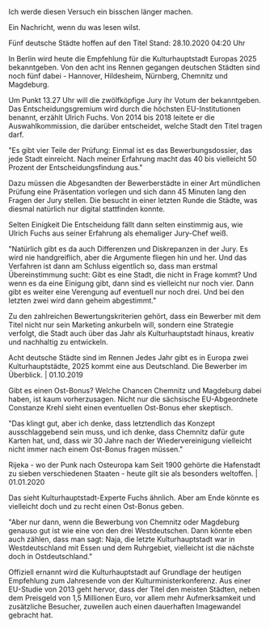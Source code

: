 Ich werde diesen Versuch ein bisschen länger machen.

Ein Nachricht, wenn du was lesen wilst.

Fünf deutsche Städte hoffen auf den Titel
Stand: 28.10.2020 04:20 Uhr

In Berlin wird heute die Empfehlung für die Kulturhauptstadt Europas 2025 bekanntgeben. Von den acht ins Rennen gegangen deutschen Städten sind noch fünf dabei - Hannover, Hildesheim, Nürnberg, Chemnitz und Magdeburg.

Um Punkt 13.27 Uhr will die zwölfköpfige Jury ihr Votum der bekanntgeben. Das Entscheidungsgremium wird durch die höchsten EU-Institutionen benannt, erzählt Ulrich Fuchs. Von 2014 bis 2018 leitete er die Auswahlkommission, die darüber entscheidet, welche Stadt den Titel tragen darf.  

"Es gibt vier Teile der Prüfung: Einmal ist es das Bewerbungsdossier, das jede Stadt einreicht. Nach meiner Erfahrung macht das 40 bis vielleicht 50 Prozent der Entscheidungsfindung aus."

Dazu müssen die Abgesandten der Bewerberstädte in einer Art mündlichen Prüfung eine Präsentation vorlegen und sich dann 45 Minuten lang den Fragen der Jury stellen. Die besucht in einer letzten Runde die Städte, was diesmal natürlich nur digital stattfinden konnte.

Selten Einigkeit
Die Entscheidung fällt dann selten einstimmig aus, wie Ulrich Fuchs aus seiner Erfahrung als ehemaliger Jury-Chef weiß.

"Natürlich gibt es da auch Differenzen und Diskrepanzen in der Jury. Es wird nie handgreiflich, aber die Argumente fliegen hin und her. Und das Verfahren ist dann am Schluss eigentlich so, dass man erstmal Übereinstimmung sucht: Gibt es eine Stadt, die nicht in Frage kommt? Und wenn es da eine Einigung gibt, dann sind es vielleicht nur noch vier. Dann gibt es weiter eine Verengung auf eventuell nur noch drei. Und bei den letzten zwei wird dann geheim abgestimmt."

Zu den zahlreichen Bewertungskriterien gehört, dass ein Bewerber mit dem Titel nicht nur sein Marketing ankurbeln will, sondern eine Strategie verfolgt, die Stadt auch über das Jahr als Kulturhauptstadt hinaus, kreativ und nachhaltig zu entwickeln.

Acht deutsche Städte sind im Rennen
Jedes Jahr gibt es in Europa zwei Kulturhauptstädte, 2025 kommt eine aus Deutschland. Die Bewerber im Überblick. | 01.10.2019

Gibt es einen Ost-Bonus?
Welche Chancen Chemnitz und Magdeburg dabei haben, ist kaum vorherzusagen. Nicht nur die sächsische EU-Abgeordnete Constanze Krehl sieht einen eventuellen Ost-Bonus eher skeptisch.

"Das klingt gut, aber ich denke, dass letztendlich das Konzept ausschlaggebend sein muss, und ich denke, dass Chemnitz dafür gute Karten hat, und, dass wir 30 Jahre nach der Wiedervereinigung vielleicht nicht immer nach einem Ost-Bonus fragen müssen."

Rijeka - wo der Punk nach Osteuropa kam
Seit 1900 gehörte die Hafenstadt zu sieben verschiedenen Staaten - heute gilt sie als besonders weltoffen. | 01.01.2020

Das sieht Kulturhauptstadt-Experte Fuchs ähnlich. Aber am Ende könnte es   vielleicht doch und zu recht einen Ost-Bonus geben.

"Aber nur dann, wenn die Bewerbung von Chemnitz oder Magdeburg genauso gut ist wie eine von den drei Westdeutschen. Dann könnte eben auch zählen, dass man sagt: Naja, die letzte Kulturhauptstadt war in Westdeutschland mit Essen und dem Ruhrgebiet, vielleicht ist die nächste doch in Ostdeutschland."

Offiziell ernannt wird die Kulturhauptstadt auf Grundlage der heutigen Empfehlung zum Jahresende von der Kulturministerkonferenz. Aus einer EU-Studie von 2013 geht hervor, dass der Titel den meisten Städten, neben dem Preisgeld von 1,5 Millionen Euro, vor allem mehr Aufmerksamkeit und zusätzliche Besucher, zuweilen auch einen dauerhaften Imagewandel gebracht hat.
